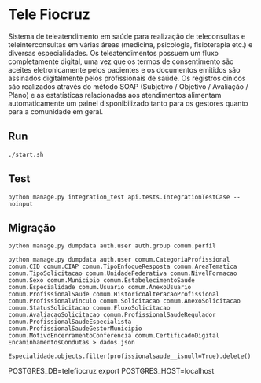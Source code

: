 # Tele Fiocruz


Sistema de teleatendimento em saúde para realização de teleconsultas e teleinterconsultas em várias áreas (medicina, psicologia, fisioterapia etc.) e diversas especialidades. Os teleatendimentos possuem um fluxo completamente digital, uma vez que os termos de consentimento são aceites eletronicamente pelos pacientes e os documentos emitidos são assinados digitalmente pelos profissionais de saúde. Os registros cínicos são realizados através do método SOAP (Subjetivo / Objetivo / Avaliação / Plano) e as estatísticas relacionadas aos atendimentos alimentam automaticamente um painel disponibilizado tanto para os gestores quanto para a comunidade em geral.

## Run

```
./start.sh
```

## Test

```
python manage.py integration_test api.tests.IntegrationTestCase --noinput
```

## Migração

```
python manage.py dumpdata auth.user auth.group comum.perfil

python manage.py dumpdata auth.user comum.CategoriaProfissional comum.CID comum.CIAP comum.TipoEnfoqueResposta comum.AreaTematica comum.TipoSolicitacao comum.UnidadeFederativa comum.NivelFormacao comum.Sexo comum.Municipio comum.EstabelecimentoSaude comum.Especialidade comum.Usuario comum.AnexoUsuario comum.ProfissionalSaude comum.HistoricoAlteracaoProfissional comum.ProfissionalVinculo comum.Solicitacao comum.AnexoSolicitacao comum.StatusSolicitacao comum.FluxoSolicitacao comum.AvaliacaoSolicitacao comum.ProfissionalSaudeRegulador comum.ProfissionalSaudeEspecialista comum.ProfissionalSaudeGestorMunicipio comum.MotivoEncerramentoConferencia comum.CertificadoDigital EncaminhamentosCondutas > dados.json

```

```
Especialidade.objects.filter(profissionalsaude__isnull=True).delete()
```


POSTGRES_DB=telefiocruz
export POSTGRES_HOST=localhost